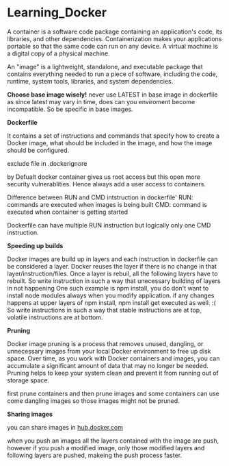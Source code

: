 # Learning_Docker


A container is a software code package containing an application's code, its libraries, and other dependencies. Containerization makes your applications portable so that the same code can run on any device. A virtual machine is a digital copy of a physical machine.

An "image" is a lightweight, standalone, and executable package that contains everything needed to run a piece of software, including the code, runtime, system tools, libraries, and system dependencies.


**Choose base image wisely!**
never use LATEST in base image in dockerfile as since latest may vary in time, does can you enviroment become incompatible. So be specific in base images.

**Dockerfile**

 It contains a set of instructions and commands that specify how to create a Docker image, what should be included in the image, and how the image should be configured. 

exclude file in .dockerignore

by Defualt docker container gives us root access but this open more security vulnerablities. Hence always add a user access to containers.

Difference between RUN and CMD intstruction in dockerfile'
RUN: commands are executed when images is being built
CMD: command is executed when container is getting started

Dockerfile can have multiple RUN instruction but logically only one CMD instruction.

**Speeding up builds**

Docker images are build up in layers and each instruction in dockerfile can be considered a layer.
Docker reuses the layer if there is no change in that layer/instruction/files.
Once a layer is rebuil, all the following layers have to rebuilt.
So write instruction in such a way that unecessary building of layers in not happening
One such example is npm install, you do don't want to install node modules always when you modify application.
if any changes happens at upper layers of npm install, npm install get executed as well. :(
So write instructions in such a way that stable instructions are at top, volatile instructions are at bottom.

**Pruning**

Docker image pruning is a process that removes unused, dangling, or unnecessary images from your local Docker environment to free up disk space. Over time, as you work with Docker containers and images, you can accumulate a significant amount of data that may no longer be needed. Pruning helps to keep your system clean and prevent it from running out of storage space.

first prune containers and then prune images and some containers can use come dangling images so those images might not be pruned.

**Sharing images**

you can share images in [hub.docker.com](https://hub.docker.com)

when you push an images all the layers contained with the image are push, however if you push a modified image, only those modified layers and following layers are pushed, makeing the push process faster.